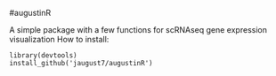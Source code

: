 #augustinR

A simple package with a few functions for scRNAseq gene expression visualization
How to install:

```
library(devtools)
install_github('jaugust7/augustinR')
```
